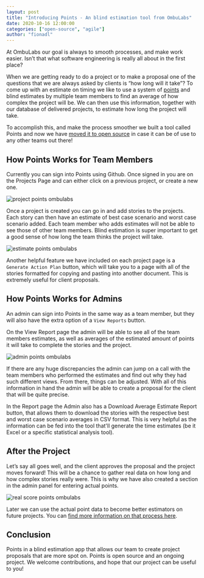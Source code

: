 ```yaml
---
layout: post
title: "Introducing Points - An blind estimation tool from OmbuLabs"
date: 2020-10-16 12:00:00
categories: ["open-source", "agile"]
author: "fionadl"
---
```


At OmbuLabs our goal is always to smooth processes, and make work easier. Isn’t that what software engineering is really all about in the first place?

When we are getting ready to do a project or to make a proposal one of the questions that we are always asked by clients is “how long will it take”? To come up with an estimate on timing we like to use a system of [points](https://www.ombulabs.com/blog/agile/scrum/become-better-estimators.html) and blind estimates by multiple team members to find an average of how complex the project will be. We can then use this information, together with our database of delivered projects, to estimate how long the project will take.

To accomplish this, and make the process smoother we built a tool called Points and now we have [moved it to open source](https://www.ombulabs.com/blog/open-source/open-sourcing-a-private-project.html) in case it can be of use to any other teams out there!

<!--more-->


## How Points Works for Team Members
Currently you can sign into Points using Github. Once signed in you are on the Projects Page and can either click on a previous project, or create a new one.

<img src="/blog/assets/images/points/project-page.png" alt="project points ombulabs" class="medium-img">

Once a project is created you can go in and add stories to the projects. Each story can then have an estimate of best case scenario and worst case scenario added. Each team member who adds estimates will not be able to see those of other team members. Blind estimation is super important to get a good sense of how long the team thinks the project will take.

<img src="/blog/assets/images/points/estimate-page.png" alt="estimate points ombulabs" class="medium-img">

Another helpful feature we have included on each project page is a `Generate Action Plan` button, which will take you to a page with all of the stories formatted for copying and pasting into another document. This is extremely useful for client proposals.

## How Points Works for Admins
An admin can sign into Points in the same way as a team member, but they will also have the extra option of a `View Reports` button.

On the View Report page the admin will be able to see all of the team members estimates, as well as averages of the estimated amount of points it will take to complete the stories and the project.

<img src="/blog/assets/images/points/admin-page.png" alt="admin points ombulabs" class="medium-img">

If there are any huge discrepancies the admin can jump on a call with the team members who performed the estimates and find out why they had such different views. From there, things can be adjusted. With all of this information in hand the admin will be able to create a proposal for the client that will be quite precise.

In the Report page the Admin also has a Download Average Estimate Report button, that allows them to download the stories with the respective best and worst case scenario averages in CSV format. This is very helpful as the information can be fed into the tool that'll generate the time estimates (be it Excel or a specific statistical analysis tool).

## After the Project
Let’s say all goes well, and the client approves the proposal and the project moves forward! This will be a chance to gather real data on how long and how complex stories really were. This is why we have also created a section in the admin panel for entering actual points.

<img src="/blog/assets/images/points/real-score-page.png" alt="real score points ombulabs" class="medium-img">

Later we can use the actual point data to become better estimators on future projects. You can [find more information on that process here](https://www.ombulabs.com/blog/agile/scrum/become-better-estimators.html).

## Conclusion
Points in a blind estimation app that allows our team to create project proposals that are more spot on. Points is open source and an ongoing project. We welcome contributions, and hope that our project can be useful to you!
